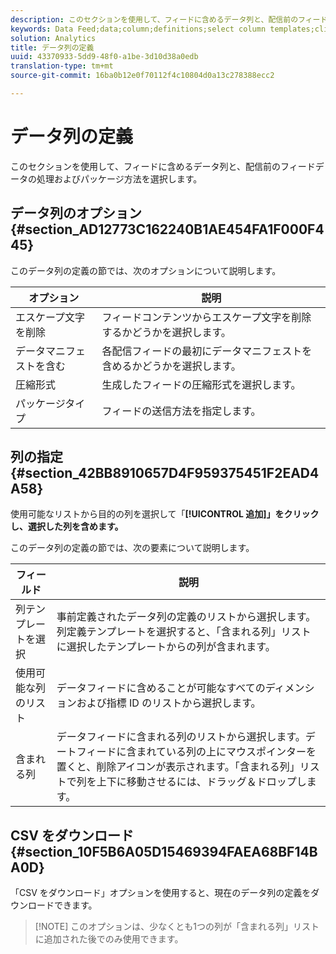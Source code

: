 ```yaml
---
description: このセクションを使用して、フィードに含めるデータ列と、配信前のフィードデータの処理およびパッケージ方法を選択します。
keywords: Data Feed;data;column;definitions;select column templates;clickstream;available columns;included columns;compression format;packaging type;include data manifest;remove escaped characters;download csv
solution: Analytics
title: データ列の定義
uuid: 43370933-5dd9-48f0-a1be-3d10d38a0edb
translation-type: tm+mt
source-git-commit: 16ba0b12e0f70112f4c10804d0a13c278388ecc2

---
```



# データ列の定義

このセクションを使用して、フィードに含めるデータ列と、配信前のフィードデータの処理およびパッケージ方法を選択します。

## データ列のオプション {#section_AD12773C162240B1AE454FA1F000F445}

このデータ列の定義の節では、次のオプションについて説明します。

| オプション | 説明 |
|--- |--- |
| エスケープ文字を削除 | フィードコンテンツからエスケープ文字を削除するかどうかを選択します。 |
| データマニフェストを含む | 各配信フィードの最初にデータマニフェストを含めるかどうかを選択します。 |
| 圧縮形式 | 生成したフィードの圧縮形式を選択します。 |
| パッケージタイプ | フィードの送信方法を指定します。 |

## 列の指定 {#section_42BB8910657D4F959375451F2EAD4A58}

使用可能なリストから目的の列を選択して「**[!UICONTROL 追加]」をクリックし、選択した列を含めます。**

このデータ列の定義の節では、次の要素について説明します。

| フィールド | 説明 |
|--- |--- |
| 列テンプレートを選択 | 事前定義されたデータ列の定義のリストから選択します。列定義テンプレートを選択すると、「含まれる列」リストに選択したテンプレートからの列が含まれます。 |
| 使用可能な列のリスト | データフィードに含めることが可能なすべてのディメンションおよび指標 ID のリストから選択します。 |
| 含まれる列 | データフィードに含まれる列のリストから選択します。デートフィードに含まれている列の上にマウスポインターを置くと、削除アイコンが表示されます。「含まれる列」リストで列を上下に移動させるには、ドラッグ＆ドロップします。 |

## CSV をダウンロード {#section_10F5B6A05D15469394FAEA68BF14BA0D}

「CSV をダウンロード」オプションを使用すると、現在のデータ列の定義をダウンロードできます。

> [!NOTE] このオプションは、少なくとも1つの列が「含まれる列」リストに追加された後でのみ使用できます。

